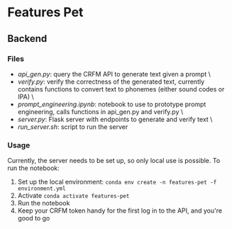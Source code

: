 # Features Pet
## Backend

### Files
* _api_gen.py_: query the CRFM API to generate text given a prompt \
* _verify.py_: verify the correctness of the generated text, currently contains functions to convert text to phonemes (either sound codes or IPA) \
* _prompt_engineering.ipynb_: notebook to use to prototype prompt engineering, calls functions in api_gen.py and verify.py \
* _server.py_: Flask server with endpoints to generate and verify text \
* _run_server.sh_: script to run the server

### Usage

Currently, the server needs to be set up, so only local use is possible. To run the notebook:
1. Set up the local environment: ```conda env create -n features-pet -f environment.yml```
2. Activate ```conda activate features-pet```
3. Run the notebook
4. Keep your CRFM token handy for the first log in to the API, and you're good to go